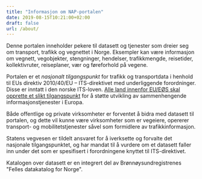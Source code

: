 ```yaml
---
title: "Informasjon om NAP-portalen"
date: 2019-08-15T10:21:00+02:00
draft: false
url: /about/
---
```

Denne portalen inneholder pekere til datasett og tjenester som dreier seg om transport, trafikk og vegnettet i Norge. Eksempler kan være informasjon om vegnett, vegobjekter, stengninger, hendelser, trafikkmengde, reisetider, kollektivruter, reiseplaner, vær og føreforhold på vegene.

Portalen er et _nasjonalt tilgangspunkt_ for trafikk og transportdata i henhold til EUs direktiv 2010/40/EU – ITS-direktivet med underliggende forordninger. Disse er inntatt i den norske ITS-loven. [Alle land innenfor EU/EØS skal opprette et slikt tilgangspunkt](https://ec.europa.eu/transport/themes/its/road/action_plan/nap_en) for å støtte utvikling av sammenhengende informasjonstjenester i Europa.

Både offentlige og private virksomheter er forventet å bidra med datasett til portalen, og dette vil kunne være virksomheter som er vegeiere, opererer transport- og mobilitetstjenester såvel som formidlere av trafikkinformasjon.

Statens vegvesen er tildelt ansvaret for å iverksette og forvalte det nasjonale tilgangspunktet, og har mandat til å vurdere om et datasett faller inn under det som er spesifisert i forordningene knyttet til ITS-direktivet.

Katalogen over datasett er en integrert del av Brønnøysundregistrenes "Felles datakatalog for Norge".
